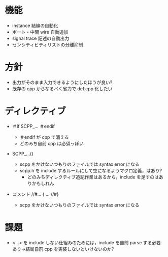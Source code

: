 # 機能

- instance 結線の自動化
- ポート・中間 wire 自動追加
- signal trace 記述の自動出力
- センシティビティリストの分離抑制

# 方針

- 出力がそのまま入力できるようにしたほうが良い?
- 既存の cpp からなるべく省力で def.cpp 化したい

# ディレクティブ

- ＃if SCPP_... ＃endif
  - ＃endif が cpp で消える
  - どのみち自前 cpp は必須っぽい

- SCPP_...()
  - scpp をかけないつもりのファイルでは syntax error になる
  - scpp.h を include するルールにして空になるようマクロ定義，はあり?
    - どのみちディレクティブ追記作業はあるから，include を足すのはありかもしれん

- コメント //#... { ... //#}
  - scpp をかけないつもりのファイルでは syntax error になる

# 課題
- <...> を include しない仕組みのためには，include を自前 parse する必要あり→結局自前 cpp を実装しないといけないのか?
